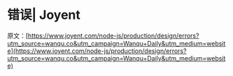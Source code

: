 # 错误| Joyent

原文：[https://www.joyent.com/node-js/production/design/errors?utm_source=wanqu.co&utm_campaign=Wanqu+Daily&utm_medium=website](https://www.joyent.com/node-js/production/design/errors?utm_source=wanqu.co&utm_campaign=Wanqu+Daily&utm_medium=website)